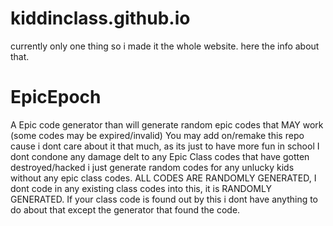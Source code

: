 # kiddinclass.github.io
currently only one thing so i  made it the whole website. here the info about that.
# EpicEpoch
A Epic code generator than will generate random epic codes that MAY work (some codes may be expired/invalid)
You may add on/remake this repo cause i dont care about it that much, as its just to have more fun in school
I dont condone any damage delt to any Epic Class codes that have gotten destroyed/hacked i just generate random codes for any unlucky kids without any epic class codes.
ALL CODES ARE RANDOMLY GENERATED, I dont code in any existing class codes into this, it is RANDOMLY GENERATED. If your class code is found out by this i dont have anything to do about that except the generator that found the code.
